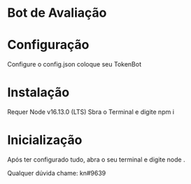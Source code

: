 # Bot de Avaliação

# Configuração
Configure o config.json coloque seu TokenBot

# Instalação 
Requer Node v16.13.0 (LTS) 
Sbra o Terminal e digite npm i

# Inicialização
Após ter configurado tudo, abra o seu terminal e digite 
node .

Qualquer dúvida chame: kn#9639
